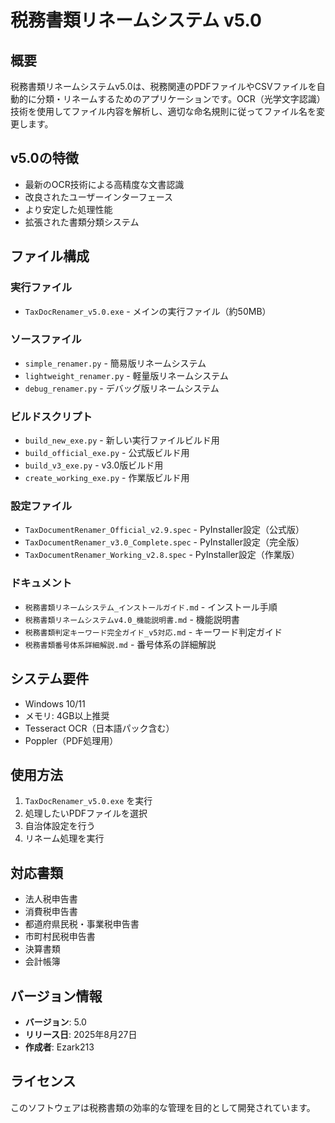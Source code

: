 # 税務書類リネームシステム v5.0

## 概要
税務書類リネームシステムv5.0は、税務関連のPDFファイルやCSVファイルを自動的に分類・リネームするためのアプリケーションです。OCR（光学文字認識）技術を使用してファイル内容を解析し、適切な命名規則に従ってファイル名を変更します。

## v5.0の特徴
- 最新のOCR技術による高精度な文書認識
- 改良されたユーザーインターフェース
- より安定した処理性能
- 拡張された書類分類システム

## ファイル構成

### 実行ファイル
- `TaxDocRenamer_v5.0.exe` - メインの実行ファイル（約50MB）

### ソースファイル
- `simple_renamer.py` - 簡易版リネームシステム
- `lightweight_renamer.py` - 軽量版リネームシステム
- `debug_renamer.py` - デバッグ版リネームシステム

### ビルドスクリプト
- `build_new_exe.py` - 新しい実行ファイルビルド用
- `build_official_exe.py` - 公式版ビルド用
- `build_v3_exe.py` - v3.0版ビルド用
- `create_working_exe.py` - 作業版ビルド用

### 設定ファイル
- `TaxDocumentRenamer_Official_v2.9.spec` - PyInstaller設定（公式版）
- `TaxDocumentRenamer_v3.0_Complete.spec` - PyInstaller設定（完全版）
- `TaxDocumentRenamer_Working_v2.8.spec` - PyInstaller設定（作業版）

### ドキュメント
- `税務書類リネームシステム_インストールガイド.md` - インストール手順
- `税務書類リネームシステムv4.0_機能説明書.md` - 機能説明書
- `税務書類判定キーワード完全ガイド_v5対応.md` - キーワード判定ガイド
- `税務書類番号体系詳細解説.md` - 番号体系の詳細解説

## システム要件
- Windows 10/11
- メモリ: 4GB以上推奨
- Tesseract OCR（日本語パック含む）
- Poppler（PDF処理用）

## 使用方法
1. `TaxDocRenamer_v5.0.exe` を実行
2. 処理したいPDFファイルを選択
3. 自治体設定を行う
4. リネーム処理を実行

## 対応書類
- 法人税申告書
- 消費税申告書
- 都道府県民税・事業税申告書
- 市町村民税申告書
- 決算書類
- 会計帳簿

## バージョン情報
- **バージョン**: 5.0
- **リリース日**: 2025年8月27日
- **作成者**: Ezark213

## ライセンス
このソフトウェアは税務書類の効率的な管理を目的として開発されています。
